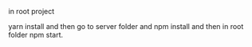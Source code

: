 in root project 

yarn install and then go to server folder and npm install and then in root folder npm start.